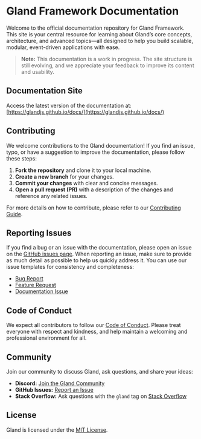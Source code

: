 # Gland Framework Documentation

Welcome to the official documentation repository for Gland Framework. This site is your central resource for learning about Gland’s core concepts, architecture, and advanced topics—all designed to help you build scalable, modular, event-driven applications with ease.

> **Note:** This documentation is a work in progress. The site structure is still evolving, and we appreciate your feedback to improve its content and usability.

## Documentation Site

Access the latest version of the documentation at:
[https://glandjs.github.io/docs/](https://glandjs.github.io/docs/)

## Contributing

We welcome contributions to the Gland documentation! If you find an issue, typo, or have a suggestion to improve the documentation, please follow these steps:

1. **Fork the repository** and clone it to your local machine.
2. **Create a new branch** for your changes.
3. **Commit your changes** with clear and concise messages.
4. **Open a pull request (PR)** with a description of the changes and reference any related issues.

For more details on how to contribute, please refer to our [Contributing Guide](./docs/CONTRIBUTING.md).

## Reporting Issues

If you find a bug or an issue with the documentation, please open an issue on the [GitHub issues page](https://github.com/glandjs/gland/issues). When reporting an issue, make sure to provide as much detail as possible to help us quickly address it. You can use our issue templates for consistency and completeness:

- [Bug Report](.github/ISSUE_TEMPLATE/bug_report.yml)
- [Feature Request](.github/ISSUE_TEMPLATE/feature_request.yml)
- [Documentation Issue](.github/ISSUE_TEMPLATE/documentation_improvement.yml)

## Code of Conduct

We expect all contributors to follow our [Code of Conduct](./docs/CODE_OF_CONDUCT.md). Please treat everyone with respect and kindness, and help maintain a welcoming and professional environment for all.

## Community

Join our community to discuss Gland, ask questions, and share your ideas:

- **Discord:** [Join the Gland Community](https://discord.gg/nSMaEXkMUz)
- **GitHub Issues:** [Report an Issue](https://github.com/glandjs/gland/issues)
- **Stack Overflow:** Ask questions with the `gland` tag on [Stack Overflow](https://stackoverflow.com/questions/tagged/gland)

## License

Gland is licensed under the [MIT License](LICENSE).
